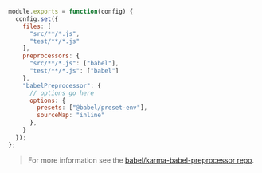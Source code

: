 ```js
module.exports = function(config) {
  config.set({
    files: [
      "src/**/*.js",
      "test/**/*.js"
    ],
    preprocessors: {
      "src/**/*.js": ["babel"],
      "test/**/*.js": ["babel"]
    },
    "babelPreprocessor": {
      // options go here
      options: {
        presets: ["@babel/preset-env"],
        sourceMap: "inline"
      },
    }
  });
};
```

<blockquote class="babel-callout babel-callout-info">
  <p>
    For more information see the <a href="https://github.com/babel/karma-babel-preprocessor">babel/karma-babel-preprocessor repo</a>.
  </p>
</blockquote>

